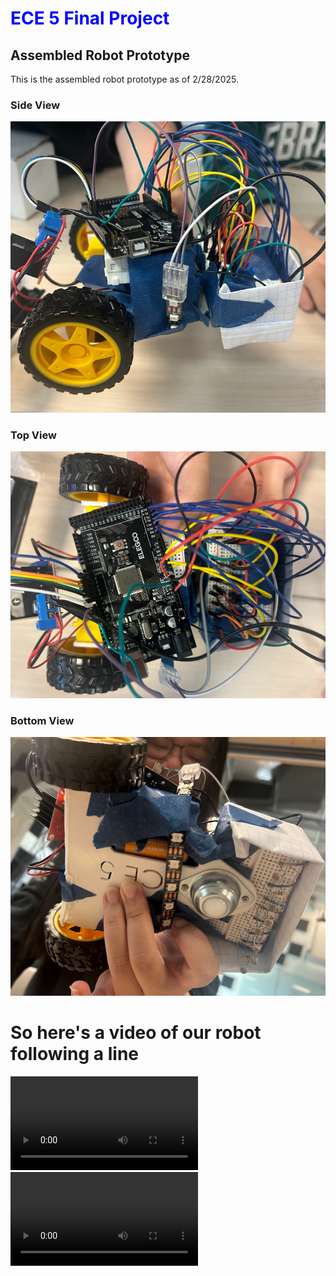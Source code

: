 # <span style="color:blue">ECE 5 Final Project</span>

## Assembled Robot Prototype

This is the assembled robot prototype as of 2/28/2025. 


### Side View
![Image](sideview.jpg)
### Top View
![Image](topview.png)
### Bottom View 
![Image](bottomview.jpg)

# So here's a video of our robot following a line
![](IMG_9217_1.mov)
<video src="IMG_9217_1.mov" controls preload></video>
